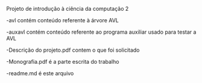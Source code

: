 Projeto de introdução à ciência da computação 2

-avl contém conteúdo referente à árvore AVL

-auxavl contém conteúdo referente ao programa auxiliar usado para testar a AVL

-Descrição do projeto.pdf contem o que foi solicitado

-Monografia.pdf é a parte escrita do trabalho

-readme.md é este arquivo

